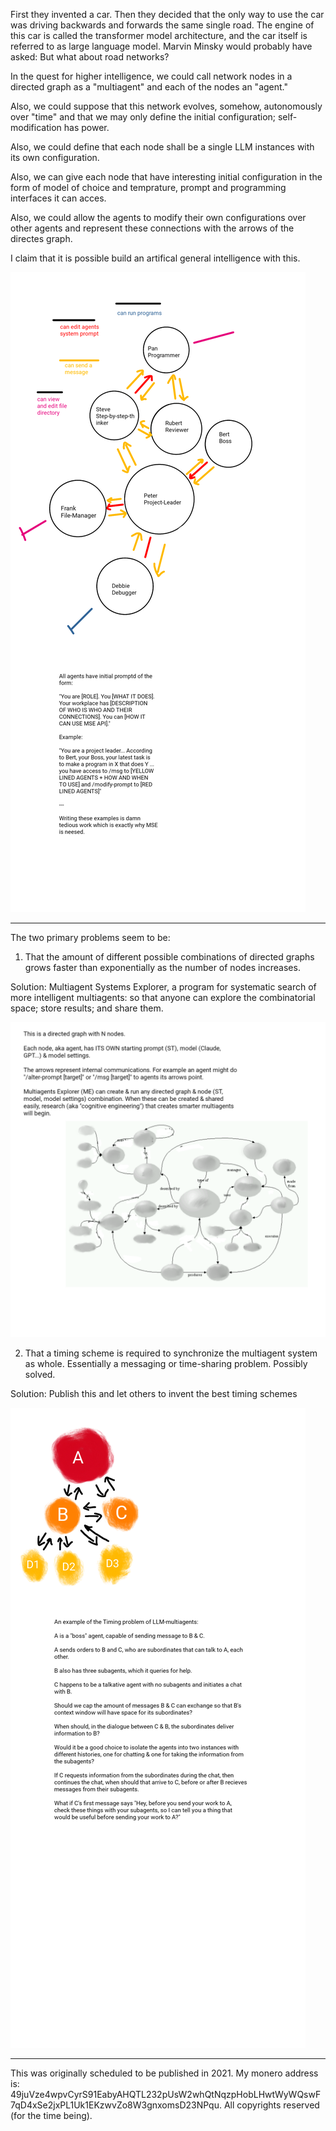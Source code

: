 First they invented a car. Then they decided that the only way to use the car was driving backwards and forwards the same single road. The engine of this car is called the transformer model architecture, and the car itself is referred to as large language model. Marvin Minsky would probably have asked: But what about road networks?

In the quest for higher intelligence, we could call network nodes in a directed graph as a "multiagent" and each of the nodes an "agent."

Also, we could suppose that this network evolves, somehow, autonomously over "time" and that we may only define the initial configuration; self-modification has power.

Also, we could define that each node shall be a single LLM instances with its own configuration.

Also, we can give each node that have interesting initial configuration in the form of model of choice and temprature, prompt and programming interfaces it can acces.

Also, we could allow the agents to modify their own configurations over other agents and represent these connections with the arrows of the directes graph.

I claim that it is possible build an artifical general intelligence with this.

![(also the number of agents must get higher, guessing 5000 with 60% certainty, but 95% certainty that higher than in this example)](https://github.com/zp4om627xC7UscjY/agi-manifesto/blob/main/sketch-1718047689846.png)

---

The two primary problems seem to be:

1) That the amount of different possible combinations of directed graphs grows faster than exponentially as the number of nodes increases.

Solution: Multiagent Systems Explorer, a program for systematic search of more intelligent multiagents: so that anyone can explore the combinatorial space; store results; and share them.

![(example2)](https://github.com/zp4om627xC7UscjY/agi-manifesto/blob/main/sketch-1717913477230.png)


2) That a timing scheme is required to synchronize the multiagent system as whole. Essentially a messaging or time-sharing problem. Possibly solved.

Solution: Publish this and let others to invent the best timing schemes

![(example3)](https://github.com/zp4om627xC7UscjY/agi-manifesto/blob/main/sketch-1717913492748.png)

---

This was originally scheduled to be published in 2021. My monero address is: 49juVze4wpvCyrS91EabyAHQTL232pUsW2whQtNqzpHobLHwtWyWQswF7qD4xSe2jxPL1Uk1EKzwvZo8W3gnxomsD23NPqu. All copyrights reserved (for the time being).
